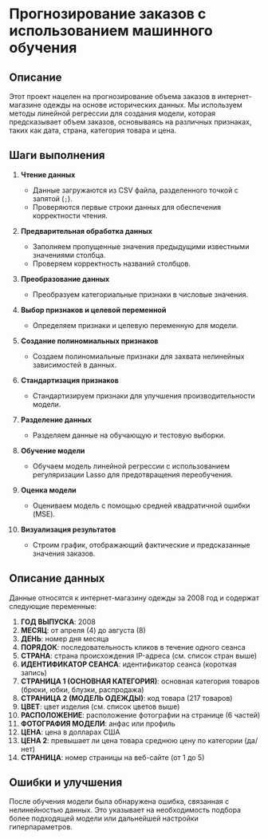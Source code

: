 # Прогнозирование заказов с использованием машинного обучения

## Описание

Этот проект нацелен на прогнозирование объема заказов в интернет-магазине одежды на основе исторических данных. Мы используем методы линейной регрессии для создания модели, которая предсказывает объем заказов, основываясь на различных признаках, таких как дата, страна, категория товара и цена.

## Шаги выполнения

1. **Чтение данных**
   - Данные загружаются из CSV файла, разделенного точкой с запятой (`;`).
   - Проверяются первые строки данных для обеспечения корректности чтения.

2. **Предварительная обработка данных**
   - Заполняем пропущенные значения предыдущими известными значениями столбца.
   - Проверяем корректность названий столбцов.

3. **Преобразование данных**
   - Преобразуем категориальные признаки в числовые значения.

4. **Выбор признаков и целевой переменной**
   - Определяем признаки и целевую переменную для модели.

5. **Создание полиномиальных признаков**
   - Создаем полиномиальные признаки для захвата нелинейных зависимостей в данных.

6. **Стандартизация признаков**
   - Стандартизируем признаки для улучшения производительности модели.

7. **Разделение данных**
   - Разделяем данные на обучающую и тестовую выборки.

8. **Обучение модели**
   - Обучаем модель линейной регрессии с использованием регуляризации Lasso для предотвращения переобучения.

9. **Оценка модели**
   - Оцениваем модель с помощью средней квадратичной ошибки (MSE).

10. **Визуализация результатов**
    - Строим график, отображающий фактические и предсказанные значения заказов.

## Описание данных

Данные относятся к интернет-магазину одежды за 2008 год и содержат следующие переменные:

1. **ГОД ВЫПУСКА**: 2008
2. **МЕСЯЦ**: от апреля (4) до августа (8)
3. **ДЕНЬ**: номер дня месяца
4. **ПОРЯДОК**: последовательность кликов в течение одного сеанса
5. **СТРАНА**: страна происхождения IP-адреса (см. список стран выше)
6. **ИДЕНТИФИКАТОР СЕАНСА**: идентификатор сеанса (короткая запись)
7. **СТРАНИЦА 1 (ОСНОВНАЯ КАТЕГОРИЯ)**: основная категория товаров (брюки, юбки, блузки, распродажа)
8. **СТРАНИЦА 2 (МОДЕЛЬ ОДЕЖДЫ)**: код товара (217 товаров)
9. **ЦВЕТ**: цвет изделия (см. список цветов выше)
10. **РАСПОЛОЖЕНИЕ**: расположение фотографии на странице (6 частей)
11. **ФОТОГРАФИЯ МОДЕЛИ**: анфас или профиль
12. **ЦЕНА**: цена в долларах США
13. **ЦЕНА 2**: превышает ли цена товара среднюю цену по категории (да/нет)
14. **СТРАНИЦА**: номер страницы на веб-сайте (от 1 до 5)

## Ошибки и улучшения

После обучения модели была обнаружена ошибка, связанная с нелинейностью данных. Это указывает на необходимость подбора более подходящей модели или дальнейшей настройки гиперпараметров.